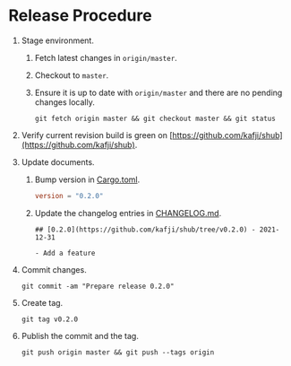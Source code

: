 # Release Procedure

1. Stage environment.

    1. Fetch latest changes in `origin/master`.

    2. Checkout to `master`.

    3. Ensure it is up to date with `origin/master` and there are no pending changes locally.

        ```
        git fetch origin master && git checkout master && git status
        ```

2. Verify current revision build is green on [https://github.com/kafji/shub](https://github.com/kafji/shub).

3. Update documents.

    1. Bump version in [Cargo.toml](../Cargo.toml).

        ```toml
        version = "0.2.0"
        ```

    2. Update the changelog entries in [CHANGELOG.md](../CHANGELOG.md).

        ```
        ## [0.2.0](https://github.com/kafji/shub/tree/v0.2.0) - 2021-12-31

        - Add a feature

        ```

4. Commit changes.

    ```
    git commit -am "Prepare release 0.2.0"
    ```

5. Create tag.

    ```
    git tag v0.2.0
    ```

6. Publish the commit and the tag.

    ```
    git push origin master && git push --tags origin
    ```
